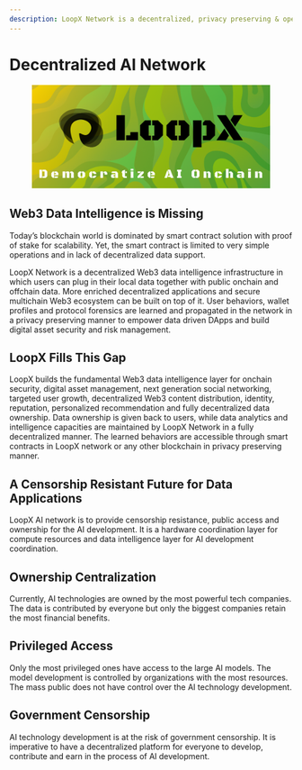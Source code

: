 ```yaml
---
description: LoopX Network is a decentralized, privacy preserving & open AI network.
---
```


# Decentralized AI Network

<figure><img src=".gitbook/assets/Group 468.png" alt=""><figcaption></figcaption></figure>

## Web3 Data Intelligence is Missing

Today’s blockchain world is dominated by smart contract solution with proof of stake for scalability. Yet, the smart contract is limited to very simple operations and in lack of decentralized data support.

LoopX Network is a decentralized Web3 data intelligence infrastructure in which users can plug in their local data together with public onchain and offchain data. More enriched decentralized applications and secure multichain Web3 ecosystem can be built on top of it. User behaviors, wallet profiles and protocol forensics are learned and propagated in the network in a privacy preserving manner to empower data driven DApps and build digital asset security and risk management.

## LoopX Fills This Gap

LoopX builds the fundamental Web3 data intelligence layer for onchain security, digital asset management, next generation social networking, targeted user growth, decentralized Web3 content distribution, identity, reputation, personalized recommendation and fully decentralized data ownership. Data ownership is given back to users, while data analytics and intelligence capacities are maintained by LoopX Network in a fully decentralized manner. The learned behaviors are accessible through smart contracts in LoopX network or any other blockchain in privacy preserving manner.

## A Censorship Resistant Future for Data Applications

LoopX AI network is to provide censorship resistance, public access and ownership for the AI development. It is a hardware coordination layer for compute resources and data intelligence layer for AI development coordination.



## **Ownership Centralization**

Currently, AI technologies are owned by the most powerful tech companies. The data is contributed by everyone but only the biggest companies retain the most financial benefits.

## **Privileged Access**

Only the most privileged ones have access to the large AI models. The model development is controlled by organizations with the most resources. The mass public does not have control over the AI technology development.

## **Government Censorship**

AI technology development is at the risk of government censorship. It is imperative to have a decentralized platform for everyone to develop, contribute and earn in the process of AI development.
